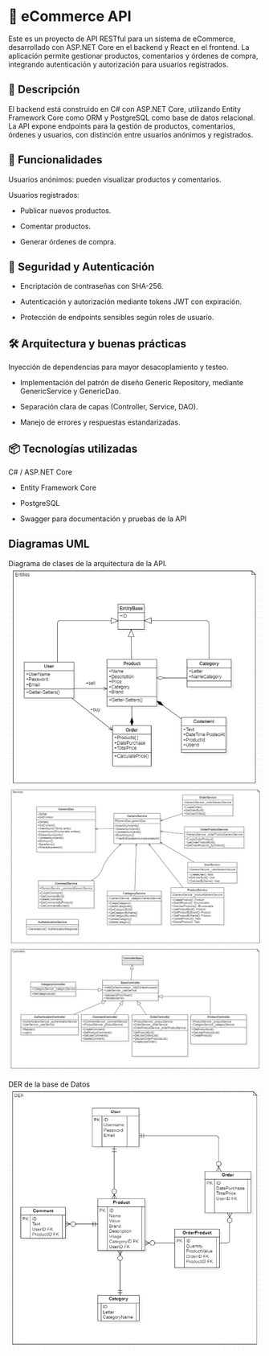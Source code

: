 # 🛒 eCommerce API <br/>
Este es un proyecto de API RESTful para un sistema de eCommerce, desarrollado con ASP.NET Core en el backend y React en el frontend. La aplicación permite gestionar productos, comentarios y órdenes de compra, integrando autenticación y autorización para usuarios registrados.

## 🧾 Descripción
El backend está construido en C# con ASP.NET Core, utilizando Entity Framework Core como ORM y PostgreSQL como base de datos relacional. La API expone endpoints para la gestión de productos, comentarios, órdenes y usuarios, con distinción entre usuarios anónimos y registrados.

## 🚀 Funcionalidades
Usuarios anónimos: pueden visualizar productos y comentarios.

Usuarios registrados:

- Publicar nuevos productos.

- Comentar productos.

- Generar órdenes de compra.

## 🔐 Seguridad y Autenticación
- Encriptación de contraseñas con SHA-256.

- Autenticación y autorización mediante tokens JWT con expiración.

- Protección de endpoints sensibles según roles de usuario.

## 🛠️ Arquitectura y buenas prácticas
Inyección de dependencias para mayor desacoplamiento y testeo.

- Implementación del patrón de diseño Generic Repository, mediante GenericService y GenericDao.

- Separación clara de capas (Controller, Service, DAO).

- Manejo de errores y respuestas estandarizadas.

## 📦 Tecnologías utilizadas
C# / ASP.NET Core

- Entity Framework Core

- PostgreSQL

- Swagger para documentación y pruebas de la API

## Diagramas UML
Diagrama de clases de la arquitectura de la API.
![ENTITIES!](UML/Entities.png)
![SERVICES!](UML/Services.png)
![CONTROLLERS!](UML/Controllers.png)

DER de la base de Datos 
![DER!](UML/DER.png)

